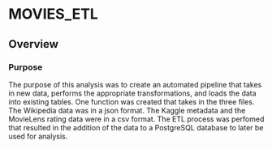# MOVIES_ETL

## Overview

### Purpose 

The purpose of this analysis was to create an automated pipeline that takes in new data, performs the appropriate transformations, and loads the data into existing tables. One function was created that takes in the three files. The Wikipedia data was in a json format. The Kaggle metadata and the MovieLens rating data were in a csv format. The ETL process was perfomed that resulted in the addition of the data to a PostgreSQL database to later be used for analysis. 
